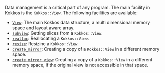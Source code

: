 Data management is a critical part of any program. The main facility in Kokkos is the `Kokkos::View`. 
The following facilities are available:

  * [`View`](Kokkos%3A%3AView): The main Kokkos data structure, a multi dimensional memory space and layout aware array.
  * [`subview`](Kokkos%3A%3Asubview): Getting slices from a `Kokkos::View`.
  * [`realloc`](Kokkos%3A%3Arealloc): Reallocating a `Kokkos::View`.
  * [`resize`](Kokkos%3A%3Aresize): Resizinc a `Kokkos::View`.
  * [`create_mirror`](Kokkos%3A%3Acreate_mirror): Creating a copy of a `Kokkos::View` in a different memory space.
  * [`create_mirror_view`](Kokkos%3A%3Acreate_mirror): Creating a copy of a `Kokkos::View` in a different memory space, if the original view is not accessible in that space.

